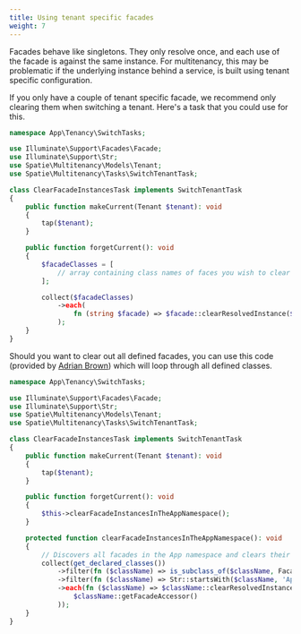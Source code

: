 ```yaml
---
title: Using tenant specific facades
weight: 7
---
```


Facades behave like singletons. They only resolve once, and each use of the facade is against the same instance. For multitenancy, this may be problematic if the underlying instance behind a service, is built using tenant specific configuration.

If you only have a couple of tenant specific facade, we recommend only clearing them when switching a tenant. Here's a task that you could use for this.


```php
namespace App\Tenancy\SwitchTasks;

use Illuminate\Support\Facades\Facade;
use Illuminate\Support\Str;
use Spatie\Multitenancy\Models\Tenant;
use Spatie\Multitenancy\Tasks\SwitchTenantTask;

class ClearFacadeInstancesTask implements SwitchTenantTask
{
    public function makeCurrent(Tenant $tenant): void
    {
        tap($tenant);
    }

    public function forgetCurrent(): void
    {
        $facadeClasses = [
            // array containing class names of faces you wish to clear
        ];

        collect($facadeClasses)
            ->each(
                fn (string $facade) => $facade::clearResolvedInstance($facade::getFacadeAccessor);
            );
    }
}
```

Should you want to clear out all defined facades, you can use this code (provided by [Adrian Brown](https://github.com/spatie/laravel-multitenancy/discussions/240#discussion-3354768)) which will loop through all defined classes.

```php
namespace App\Tenancy\SwitchTasks;

use Illuminate\Support\Facades\Facade;
use Illuminate\Support\Str;
use Spatie\Multitenancy\Models\Tenant;
use Spatie\Multitenancy\Tasks\SwitchTenantTask;

class ClearFacadeInstancesTask implements SwitchTenantTask
{
    public function makeCurrent(Tenant $tenant): void
    {
        tap($tenant);
    }

    public function forgetCurrent(): void
    {
        $this->clearFacadeInstancesInTheAppNamespace();
    }

    protected function clearFacadeInstancesInTheAppNamespace(): void
    {
        // Discovers all facades in the App namespace and clears their resolved instance:
        collect(get_declared_classes())
            ->filter(fn ($className) => is_subclass_of($className, Facade::class))
            ->filter(fn ($className) => Str::startsWith($className, 'App') || Str::startsWith($className, 'Facades\\App'))
            ->each(fn ($className) => $className::clearResolvedInstance(
                $className::getFacadeAccessor()
            ));
    }
}
```
